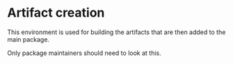 # Artifact creation

This environment is used for building the artifacts that are then added to the main package.

Only package maintainers should need to look at this.
